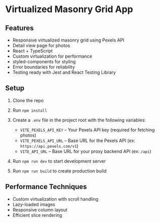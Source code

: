 # Virtualized Masonry Grid App

## Features

- Responsive virtualized masonry grid using Pexels API
- Detail view page for photos
- React + TypeScript
- Custom virtualization for performance
- styled-components for styling
- Error boundaries for reliability
- Testing ready with Jest and React Testing Library

## Setup

1. Clone the repo
2. Run `npm install`
3. Create a `.env` file in the project root with the following variables:

   - `VITE_PEXELS_API_KEY` – Your Pexels API key (required for fetching photos)
   - `VITE_PEXELS_API_URL` – Base URL for the Pexels API (ex: `https://api.pexels.com/v1`)
   - `VITE_API_URL` – Base URL for your proxy backend API (ex: `/api`)

4. Run `npm run dev` to start development server
5. Run `npm run build` to create production build

## Performance Techniques

- Custom virtualization with scroll handling
- Lazy-loaded images
- Responsive column layout
- Efficient slice rendering
